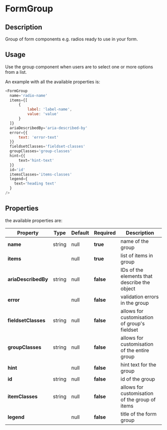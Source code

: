 # FormGroup

## Description

Group of form components e.g. radios ready to use in your form.

## Usage

Use the group component when users are to select one or more options from a list.

An example with all the available properties is:

```js
<FormGroup
  name='radio-name'
  items={[
      {
          label: 'label-name',
          value: 'value'
      }
  ]}
  ariaDescribedBy='aria-described-by'
  error={{
      text: 'error-text'
  }}
  fieldsetClasses='fieldset-classes'
  groupClasses='group-classes'
  hint={{
      text='hint-text'
  }}
  id='id'
  itemsClasses='items-classes'
  legend={
    text='heading text'
  }
/>
```

## Properties

the available properties are:

| Property             | Type                                               | Default | Required  | Description                                                           |
| -------------------- | -------------------------------------------------- | ------- | --------- | --------------------------------------------------------------------- |
| **name**             | string                                             | null    | **true**  | name of the group                                                     |
| **items**            | <T>                                                | null    | **true**  | list of items in group                                                |
| **ariaDescribedBy**  | string                                             | null    | **false** | IDs of the elements that describe the object                          |
| **error**            | <ErrorProps>                                       | null    | **false** | validation errors in the group                                        |
| **fieldsetClasses**  | string                                             | null    | **false** | allows for customisation of group's fieldset                          |
| **groupClasses**     | string                                             | null    | **false** | allows for customisation of the entire group                          |
| **hint**             | <HintProps>                                        | null    | **false** | hint text for the group                                               |
| **id**               | string                                             | null    | **false** | id of the group                                                       |
| **itemClasses**      | string                                             | null    | **false** | allows for customisation of the group of items                        |
| **legend**           | <LegendProps>                                      | null    | **false** | title of the form group                                               |